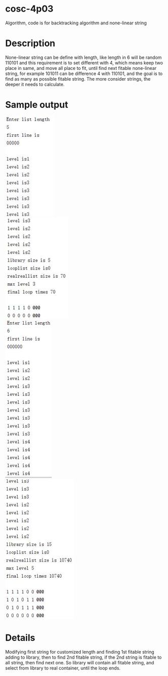 # cosc-4p03
Algorithm, code is for backtracking algorithm and none-linear string

# Description
None-linear string can be define with length, like length in 6 will be random 110101 and this requirement is to set different with 4, which means keep two place in same, and move all place to fit, until find next fitable none-linear string, for example 101011 can be difference 4 with 110101, and the goal is to find as many as possible fitable string. The more consider strings, the deeper it needs to calculate.

# Sample output
<div><img src="https://github.com/Kasim-An/cosc-4p03/blob/master/sample output/403a2-1.jpg"></div>
<div><img src="https://github.com/Kasim-An/cosc-4p03/blob/master/sample output/403a2-2.jpg"></div>
<div><img src="https://github.com/Kasim-An/cosc-4p03/blob/master/sample output/403a2-3.jpg"></div>
<div><img src="https://github.com/Kasim-An/cosc-4p03/blob/master/sample output/403a2-4.jpg"></div>

# Details
Modifying first string for customized length and finding 1st fitable string adding to library, then to find 2nd fitable string, if the 2nd string is fitable to all string, then find next one. So library will contain all fitable string, and select from library to real container, until the loop ends.
